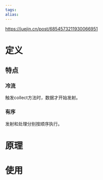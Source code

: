 ```yaml
---
tags: 
alias:
---
```


https://juejin.cn/post/6854573211930066951

# 定义

## 特点

### 冷流

触发collect方法时，数据才开始发射。

### 有序

发射和处理分别按顺序执行。

### 

# 原理

# 使用
